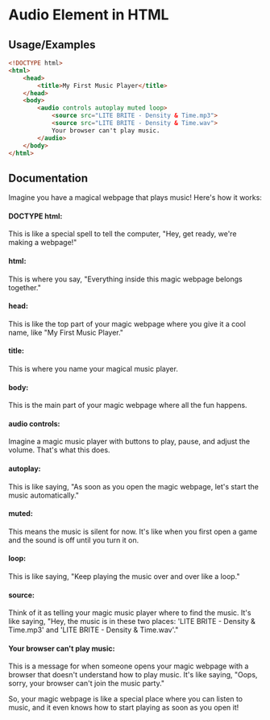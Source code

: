 
# Audio Element in HTML
## Usage/Examples

```html 
<!DOCTYPE html>
<html>
    <head>
        <title>My First Music Player</title>
    </head>
    <body>
        <audio controls autoplay muted loop>
            <source src="LITE BRITE - Density & Time.mp3">
            <source src="LITE BRITE - Density & Time.wav">
            Your browser can't play music.
        </audio>
    </body>
</html>
```
## Documentation

Imagine you have a magical webpage that plays music! Here's how it works:

#### DOCTYPE html: 
This is like a special spell to tell the computer, "Hey, get ready, we're making a webpage!"

#### html: 
This is where you say, "Everything inside this magic webpage belongs together."

#### head: 
This is like the top part of your magic webpage where you give it a cool name, like "My First Music Player."

#### title: 
This is where you name your magical music player.

#### body: 
This is the main part of your magic webpage where all the fun happens.

#### audio controls: 
Imagine a magic music player with buttons to play, pause, and adjust the volume. That's what this does.

#### autoplay: 
This is like saying, "As soon as you open the magic webpage, let's start the music automatically."

#### muted: 
This means the music is silent for now. It's like when you first open a game and the sound is off until you turn it on.

#### loop: 
This is like saying, "Keep playing the music over and over like a loop."

#### source: 
Think of it as telling your magic music player where to find the music. It's like saying, "Hey, the music is in these two places: 'LITE BRITE - Density & Time.mp3' and 'LITE BRITE - Density & Time.wav'."

#### Your browser can't play music: 
This is a message for when someone opens your magic webpage with a browser that doesn't understand how to play music. It's like saying, "Oops, sorry, your browser can't join the music party."

So, your magic webpage is like a special place where you can listen to music, and it even knows how to start playing as soon as you open it!